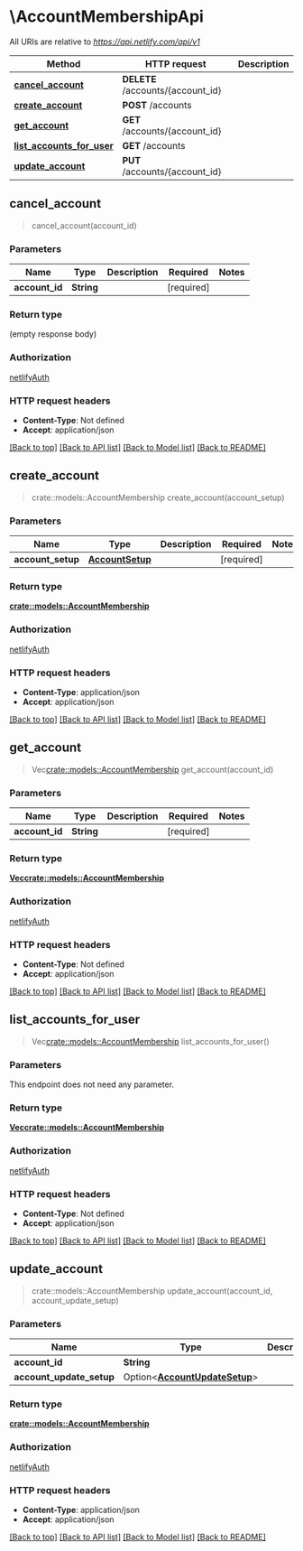 # \AccountMembershipApi

All URIs are relative to *https://api.netlify.com/api/v1*

Method | HTTP request | Description
------------- | ------------- | -------------
[**cancel_account**](AccountMembershipApi.md#cancel_account) | **DELETE** /accounts/{account_id} | 
[**create_account**](AccountMembershipApi.md#create_account) | **POST** /accounts | 
[**get_account**](AccountMembershipApi.md#get_account) | **GET** /accounts/{account_id} | 
[**list_accounts_for_user**](AccountMembershipApi.md#list_accounts_for_user) | **GET** /accounts | 
[**update_account**](AccountMembershipApi.md#update_account) | **PUT** /accounts/{account_id} | 



## cancel_account

> cancel_account(account_id)


### Parameters


Name | Type | Description  | Required | Notes
------------- | ------------- | ------------- | ------------- | -------------
**account_id** | **String** |  | [required] |

### Return type

 (empty response body)

### Authorization

[netlifyAuth](../README.md#netlifyAuth)

### HTTP request headers

- **Content-Type**: Not defined
- **Accept**: application/json

[[Back to top]](#) [[Back to API list]](../README.md#documentation-for-api-endpoints) [[Back to Model list]](../README.md#documentation-for-models) [[Back to README]](../README.md)


## create_account

> crate::models::AccountMembership create_account(account_setup)


### Parameters


Name | Type | Description  | Required | Notes
------------- | ------------- | ------------- | ------------- | -------------
**account_setup** | [**AccountSetup**](AccountSetup.md) |  | [required] |

### Return type

[**crate::models::AccountMembership**](accountMembership.md)

### Authorization

[netlifyAuth](../README.md#netlifyAuth)

### HTTP request headers

- **Content-Type**: application/json
- **Accept**: application/json

[[Back to top]](#) [[Back to API list]](../README.md#documentation-for-api-endpoints) [[Back to Model list]](../README.md#documentation-for-models) [[Back to README]](../README.md)


## get_account

> Vec<crate::models::AccountMembership> get_account(account_id)


### Parameters


Name | Type | Description  | Required | Notes
------------- | ------------- | ------------- | ------------- | -------------
**account_id** | **String** |  | [required] |

### Return type

[**Vec<crate::models::AccountMembership>**](accountMembership.md)

### Authorization

[netlifyAuth](../README.md#netlifyAuth)

### HTTP request headers

- **Content-Type**: Not defined
- **Accept**: application/json

[[Back to top]](#) [[Back to API list]](../README.md#documentation-for-api-endpoints) [[Back to Model list]](../README.md#documentation-for-models) [[Back to README]](../README.md)


## list_accounts_for_user

> Vec<crate::models::AccountMembership> list_accounts_for_user()


### Parameters

This endpoint does not need any parameter.

### Return type

[**Vec<crate::models::AccountMembership>**](accountMembership.md)

### Authorization

[netlifyAuth](../README.md#netlifyAuth)

### HTTP request headers

- **Content-Type**: Not defined
- **Accept**: application/json

[[Back to top]](#) [[Back to API list]](../README.md#documentation-for-api-endpoints) [[Back to Model list]](../README.md#documentation-for-models) [[Back to README]](../README.md)


## update_account

> crate::models::AccountMembership update_account(account_id, account_update_setup)


### Parameters


Name | Type | Description  | Required | Notes
------------- | ------------- | ------------- | ------------- | -------------
**account_id** | **String** |  | [required] |
**account_update_setup** | Option<[**AccountUpdateSetup**](AccountUpdateSetup.md)> |  |  |

### Return type

[**crate::models::AccountMembership**](accountMembership.md)

### Authorization

[netlifyAuth](../README.md#netlifyAuth)

### HTTP request headers

- **Content-Type**: application/json
- **Accept**: application/json

[[Back to top]](#) [[Back to API list]](../README.md#documentation-for-api-endpoints) [[Back to Model list]](../README.md#documentation-for-models) [[Back to README]](../README.md)

